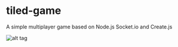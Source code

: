 # tiled-game
A simple multiplayer game based on Node.js Socket.io and Create.js

![alt tag](http://i.imgur.com/1KKof9e.png)

